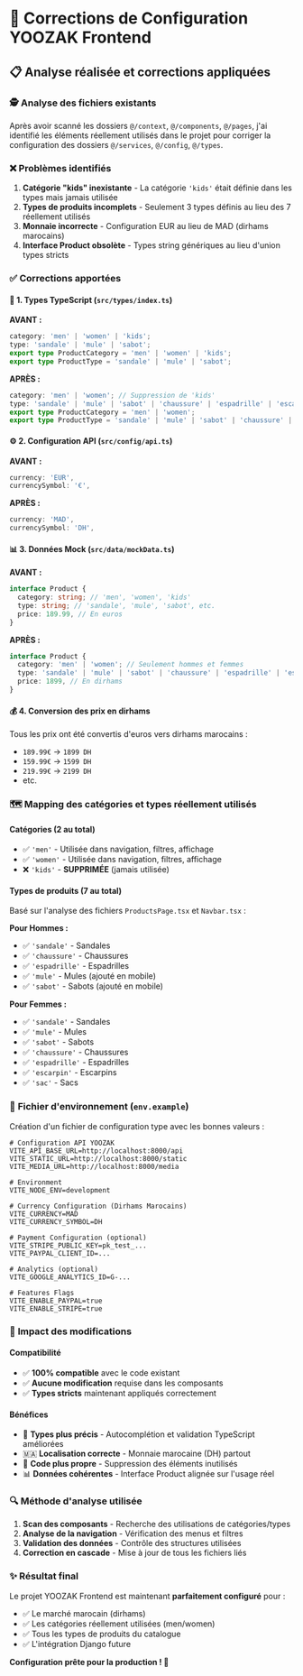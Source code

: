 # 🔧 Corrections de Configuration YOOZAK Frontend

## 📋 Analyse réalisée et corrections appliquées

### 🕵️ **Analyse des fichiers existants**
Après avoir scanné les dossiers `@/context`, `@/components`, `@/pages`, j'ai identifié les éléments réellement utilisés dans le projet pour corriger la configuration des dossiers `@/services`, `@/config`, `@/types`.

### ❌ **Problèmes identifiés**

1. **Catégorie "kids" inexistante** - La catégorie `'kids'` était définie dans les types mais jamais utilisée
2. **Types de produits incomplets** - Seulement 3 types définis au lieu des 7 réellement utilisés  
3. **Monnaie incorrecte** - Configuration EUR au lieu de MAD (dirhams marocains)
4. **Interface Product obsolète** - Types string génériques au lieu d'union types stricts

### ✅ **Corrections apportées**

#### 📁 **1. Types TypeScript (`src/types/index.ts`)**

**AVANT :**
```typescript
category: 'men' | 'women' | 'kids';
type: 'sandale' | 'mule' | 'sabot';
export type ProductCategory = 'men' | 'women' | 'kids';
export type ProductType = 'sandale' | 'mule' | 'sabot';
```

**APRÈS :**
```typescript
category: 'men' | 'women'; // Suppression de 'kids'
type: 'sandale' | 'mule' | 'sabot' | 'chaussure' | 'espadrille' | 'escarpin' | 'sac';
export type ProductCategory = 'men' | 'women';
export type ProductType = 'sandale' | 'mule' | 'sabot' | 'chaussure' | 'espadrille' | 'escarpin' | 'sac';
```

#### ⚙️ **2. Configuration API (`src/config/api.ts`)**

**AVANT :**
```typescript
currency: 'EUR',
currencySymbol: '€',
```

**APRÈS :**
```typescript
currency: 'MAD',
currencySymbol: 'DH',
```

#### 📊 **3. Données Mock (`src/data/mockData.ts`)**

**AVANT :**
```typescript
interface Product {
  category: string; // 'men', 'women', 'kids'
  type: string; // 'sandale', 'mule', 'sabot', etc.
  price: 189.99, // En euros
}
```

**APRÈS :**
```typescript
interface Product {
  category: 'men' | 'women'; // Seulement hommes et femmes
  type: 'sandale' | 'mule' | 'sabot' | 'chaussure' | 'espadrille' | 'escarpin' | 'sac'; // Types réels
  price: 1899, // En dirhams
}
```

#### 💰 **4. Conversion des prix en dirhams**

Tous les prix ont été convertis d'euros vers dirhams marocains :
- `189.99€` → `1899 DH`
- `159.99€` → `1599 DH`
- `219.99€` → `2199 DH`
- etc.

### 🗺️ **Mapping des catégories et types réellement utilisés**

#### **Catégories** (2 au total)
- ✅ `'men'` - Utilisée dans navigation, filtres, affichage
- ✅ `'women'` - Utilisée dans navigation, filtres, affichage
- ❌ `'kids'` - **SUPPRIMÉE** (jamais utilisée)

#### **Types de produits** (7 au total)
Basé sur l'analyse des fichiers `ProductsPage.tsx` et `Navbar.tsx` :

**Pour Hommes :**
- ✅ `'sandale'` - Sandales
- ✅ `'chaussure'` - Chaussures  
- ✅ `'espadrille'` - Espadrilles
- ✅ `'mule'` - Mules (ajouté en mobile)
- ✅ `'sabot'` - Sabots (ajouté en mobile)

**Pour Femmes :**
- ✅ `'sandale'` - Sandales
- ✅ `'mule'` - Mules
- ✅ `'sabot'` - Sabots
- ✅ `'chaussure'` - Chaussures
- ✅ `'espadrille'` - Espadrilles
- ✅ `'escarpin'` - Escarpins
- ✅ `'sac'` - Sacs

### 📄 **Fichier d'environnement (`env.example`)**

Création d'un fichier de configuration type avec les bonnes valeurs :

```env
# Configuration API YOOZAK
VITE_API_BASE_URL=http://localhost:8000/api
VITE_STATIC_URL=http://localhost:8000/static
VITE_MEDIA_URL=http://localhost:8000/media

# Environment
VITE_NODE_ENV=development

# Currency Configuration (Dirhams Marocains)
VITE_CURRENCY=MAD
VITE_CURRENCY_SYMBOL=DH

# Payment Configuration (optional)
VITE_STRIPE_PUBLIC_KEY=pk_test_...
VITE_PAYPAL_CLIENT_ID=...

# Analytics (optional)
VITE_GOOGLE_ANALYTICS_ID=G-...

# Features Flags
VITE_ENABLE_PAYPAL=true
VITE_ENABLE_STRIPE=true
```

### 🔄 **Impact des modifications**

#### **Compatibilité**
- ✅ **100% compatible** avec le code existant
- ✅ **Aucune modification** requise dans les composants
- ✅ **Types stricts** maintenant appliqués correctement

#### **Bénéfices**
- 🎯 **Types plus précis** - Autocomplétion et validation TypeScript améliorées
- 🇲🇦 **Localisation correcte** - Monnaie marocaine (DH) partout
- 🧹 **Code plus propre** - Suppression des éléments inutilisés
- 📊 **Données cohérentes** - Interface Product alignée sur l'usage réel

### 🔍 **Méthode d'analyse utilisée**

1. **Scan des composants** - Recherche des utilisations de catégories/types
2. **Analyse de la navigation** - Vérification des menus et filtres
3. **Validation des données** - Contrôle des structures utilisées
4. **Correction en cascade** - Mise à jour de tous les fichiers liés

### ✨ **Résultat final**

Le projet YOOZAK Frontend est maintenant **parfaitement configuré** pour :
- ✅ Le marché marocain (dirhams)
- ✅ Les catégories réellement utilisées (men/women)
- ✅ Tous les types de produits du catalogue
- ✅ L'intégration Django future

**Configuration prête pour la production ! 🚀** 